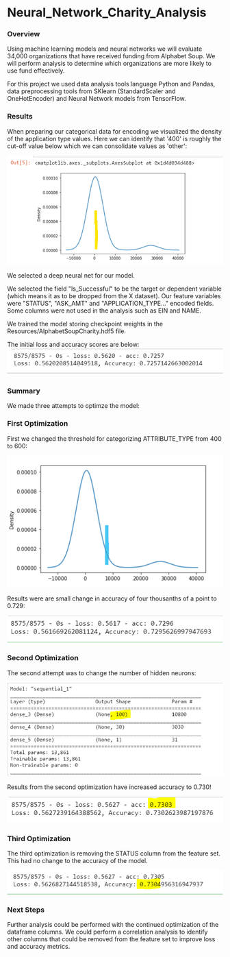 # Neural_Network_Charity_Analysis
### Overview
Using machine learning models and neural networks we will evaluate 34,000 organizations that have received funding from Alphabet Soup.  We will perform analysis to determine which organizations are more likely to  use fund effectively.

For this project we used data analysis tools language Python and Pandas, data preprocessing tools from SKlearn (StandardScaler and OneHotEncoder) and Neural Network models from TensorFlow.

### Results
When preparing our categorical data for encoding we visualized the density of the application type values. Here we can identify that '400' is roughly the cut-off value below which we can consolidate values as 'other': 

![image1.PNG](/Resources/image1.PNG)

We selected a deep neural net for our model.

We selected the field "Is_Successful" to be the target or dependent variable (which means it as to be dropped from the X dataset). Our feature variables were "STATUS", "ASK_AMT" and "APPLICATION_TYPE..." encoded fields. Some columns were not used in the analysis such as EIN and NAME.

We trained the model storing checkpoint weights in the Resources/AlphabetSoupCharity.hdf5 file.

The initial loss and accuracy scores are below:
![image3.PNG](/Resources/image3.PNG)

### Summary
We made three attempts to optimze the model:

### First Optimization
First we changed the threshold for categorizing ATTRIBUTE_TYPE from 400 to 600:

![image2.PNG](/Resources/image2.PNG)

Results were are small change in accuracy of four thousanths of a point to 0.729:

![image4.PNG](/Resources/image4.PNG)

### Second Optimization
The second attempt was to change the number of hidden neurons:

![image5.PNG](/Resources/image5.PNG)

Results from the second optimization have increased accuracy to 0.730!

![image6.PNG](/Resources/image6.PNG)

### Third Optimization
The third optimization is removing the STATUS column from the feature set.
This had no change to the accuracy of the model.

![image7.PNG](/Resources/image7.PNG)

### Next Steps
Further analysis could be performed with the continued optimization of the dataframe columns. We could perform a correlation analysis to identify other columns that could be removed from the feature set to improve loss and accuracy metrics.

